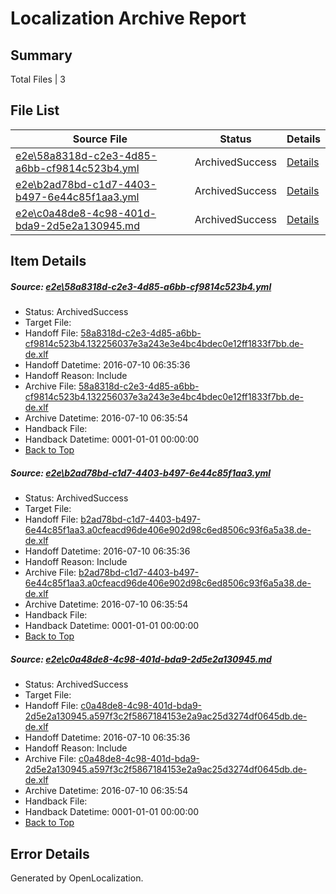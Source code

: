 # <a name='report-top'></a> Localization Archive Report

## Summary
 Total Files | 3

## File List
 Source File | Status | Details 
 ----------- | ------ | ------- 
 [e2e\58a8318d-c2e3-4d85-a6bb-cf9814c523b4.yml](https://github.com/OpenLocalizationTestOrg/oltest/blob/7517aae259b5c5f1d6a6858e84cd8c002a01c6e0/e2e/58a8318d-c2e3-4d85-a6bb-cf9814c523b4.yml) | ArchivedSuccess | [Details](#44c7673c35001d77ec84ca93fb7eaaf4ee44c5d92)
 [e2e\b2ad78bd-c1d7-4403-b497-6e44c85f1aa3.yml](https://github.com/OpenLocalizationTestOrg/oltest/blob/7517aae259b5c5f1d6a6858e84cd8c002a01c6e0/e2e/b2ad78bd-c1d7-4403-b497-6e44c85f1aa3.yml) | ArchivedSuccess | [Details](#78083ec8c6effd399ba5ac5ea57d50fad1fd76ee5)
 [e2e\c0a48de8-4c98-401d-bda9-2d5e2a130945.md](https://github.com/OpenLocalizationTestOrg/oltest/blob/7517aae259b5c5f1d6a6858e84cd8c002a01c6e0/e2e/c0a48de8-4c98-401d-bda9-2d5e2a130945.md) | ArchivedSuccess | [Details](#c4a35a4c3b3275507c8f5ecd79c6ad4233491d166)

## Item Details
##### <a name='44c7673c35001d77ec84ca93fb7eaaf4ee44c5d92'></a> Source: [e2e\58a8318d-c2e3-4d85-a6bb-cf9814c523b4.yml](https://github.com/OpenLocalizationTestOrg/oltest/blob/7517aae259b5c5f1d6a6858e84cd8c002a01c6e0/e2e/58a8318d-c2e3-4d85-a6bb-cf9814c523b4.yml)
* Status: ArchivedSuccess
* Target File: 
* Handoff File: [58a8318d-c2e3-4d85-a6bb-cf9814c523b4.132256037e3a243e3e4bc4bdec0e12ff1833f7bb.de-de.xlf](https://github.com/OpenLocalizationTestOrg/olhandoff-e2e/blob/d6c7b9c87ec5fe1403e977f7351c760ad08fa54f/ol-handoff/OpenLocalizationTestOrg/oltest-dede-fly/ci/ht/58a8318d-c2e3-4d85-a6bb-cf9814c523b4.132256037e3a243e3e4bc4bdec0e12ff1833f7bb.de-de.xlf)
* Handoff Datetime: 2016-07-10 06:35:36
* Handoff Reason: Include
* Archive File: [58a8318d-c2e3-4d85-a6bb-cf9814c523b4.132256037e3a243e3e4bc4bdec0e12ff1833f7bb.de-de.xlf](https://github.com/OpenLocalizationTestOrg/olhandoff-e2e/blob/ded947c934581c6967b0e29879cb7198b047df51/ol-archive/OpenLocalizationTestOrg/oltest-dede-fly/ci/ht/58a8318d-c2e3-4d85-a6bb-cf9814c523b4.132256037e3a243e3e4bc4bdec0e12ff1833f7bb.de-de.xlf)
* Archive Datetime: 2016-07-10 06:35:54
* Handback File: 
* Handback Datetime: 0001-01-01 00:00:00
* [Back to Top](#report-top)

##### <a name='78083ec8c6effd399ba5ac5ea57d50fad1fd76ee5'></a> Source: [e2e\b2ad78bd-c1d7-4403-b497-6e44c85f1aa3.yml](https://github.com/OpenLocalizationTestOrg/oltest/blob/7517aae259b5c5f1d6a6858e84cd8c002a01c6e0/e2e/b2ad78bd-c1d7-4403-b497-6e44c85f1aa3.yml)
* Status: ArchivedSuccess
* Target File: 
* Handoff File: [b2ad78bd-c1d7-4403-b497-6e44c85f1aa3.a0cfeacd96de406e902d98c6ed8506c93f6a5a38.de-de.xlf](https://github.com/OpenLocalizationTestOrg/olhandoff-e2e/blob/d6c7b9c87ec5fe1403e977f7351c760ad08fa54f/ol-handoff/OpenLocalizationTestOrg/oltest-dede-fly/ci/ht/b2ad78bd-c1d7-4403-b497-6e44c85f1aa3.a0cfeacd96de406e902d98c6ed8506c93f6a5a38.de-de.xlf)
* Handoff Datetime: 2016-07-10 06:35:36
* Handoff Reason: Include
* Archive File: [b2ad78bd-c1d7-4403-b497-6e44c85f1aa3.a0cfeacd96de406e902d98c6ed8506c93f6a5a38.de-de.xlf](https://github.com/OpenLocalizationTestOrg/olhandoff-e2e/blob/ded947c934581c6967b0e29879cb7198b047df51/ol-archive/OpenLocalizationTestOrg/oltest-dede-fly/ci/ht/b2ad78bd-c1d7-4403-b497-6e44c85f1aa3.a0cfeacd96de406e902d98c6ed8506c93f6a5a38.de-de.xlf)
* Archive Datetime: 2016-07-10 06:35:54
* Handback File: 
* Handback Datetime: 0001-01-01 00:00:00
* [Back to Top](#report-top)

##### <a name='c4a35a4c3b3275507c8f5ecd79c6ad4233491d166'></a> Source: [e2e\c0a48de8-4c98-401d-bda9-2d5e2a130945.md](https://github.com/OpenLocalizationTestOrg/oltest/blob/7517aae259b5c5f1d6a6858e84cd8c002a01c6e0/e2e/c0a48de8-4c98-401d-bda9-2d5e2a130945.md)
* Status: ArchivedSuccess
* Target File: 
* Handoff File: [c0a48de8-4c98-401d-bda9-2d5e2a130945.a597f3c2f5867184153e2a9ac25d3274df0645db.de-de.xlf](https://github.com/OpenLocalizationTestOrg/olhandoff-e2e/blob/d6c7b9c87ec5fe1403e977f7351c760ad08fa54f/ol-handoff/OpenLocalizationTestOrg/oltest-dede-fly/ci/ht/c0a48de8-4c98-401d-bda9-2d5e2a130945.a597f3c2f5867184153e2a9ac25d3274df0645db.de-de.xlf)
* Handoff Datetime: 2016-07-10 06:35:36
* Handoff Reason: Include
* Archive File: [c0a48de8-4c98-401d-bda9-2d5e2a130945.a597f3c2f5867184153e2a9ac25d3274df0645db.de-de.xlf](https://github.com/OpenLocalizationTestOrg/olhandoff-e2e/blob/ded947c934581c6967b0e29879cb7198b047df51/ol-archive/OpenLocalizationTestOrg/oltest-dede-fly/ci/ht/c0a48de8-4c98-401d-bda9-2d5e2a130945.a597f3c2f5867184153e2a9ac25d3274df0645db.de-de.xlf)
* Archive Datetime: 2016-07-10 06:35:54
* Handback File: 
* Handback Datetime: 0001-01-01 00:00:00
* [Back to Top](#report-top)


## Error Details

Generated by OpenLocalization.
